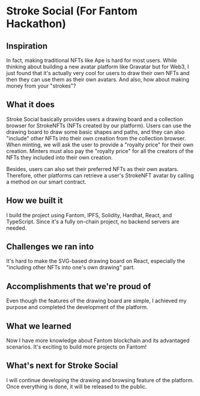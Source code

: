 # Stroke Social (For Fantom Hackathon)

## Inspiration

In fact, making traditional NFTs like Ape is hard for most users. While thinking about building a new avatar platform like Gravatar but for Web3, I just found that it's actually very cool for users to draw their own NFTs and then they can use them as their own avatars. And also, how about making money from your "strokes"?

## What it does

Stroke Social basically provides users a drawing board and a collection browser for StrokeNFTs (NFTs created by our platform). Users can use the drawing board to draw some basic shapes and paths, and they can also "include" other NFTs into their own creation from the collection browser. When minting, we will ask the user to provide a "royalty price" for their own creation. Minters must also pay the "royalty price" for all the creators of the NFTs they included into their own creation.

Besides, users can also set their preferred NFTs as their own avatars. Therefore, other platforms can retrieve a user's StrokeNFT avatar by calling a method on our smart contract.

## How we built it

I build the project using Fantom, IPFS, Solidity, Hardhat, React, and TypeScript. Since it's a fully on-chain project, no backend servers are needed.

## Challenges we ran into

It's hard to make the SVG-based drawing board on React, especially the "including other NFTs into one's own drawing" part.

## Accomplishments that we're proud of

Even though the features of the drawing board are simple, I achieved my purpose and completed the development of the platform.

## What we learned

Now I have more knowledge about Fantom blockchain and its advantaged scenarios. It's exciting to build more projects on Fantom!

## What's next for Stroke Social

I will continue developing the drawing and browsing feature of the platform. Once everything is done, it will be released to the public.
